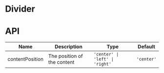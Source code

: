 # Divider

<code src="./demos/demo1.tsx"></code>

# API

| Name            | Description                 | Type                            | Default    |
| --------------- | --------------------------- | ------------------------------- | ---------- |
| contentPosition | The position of the content | `'center' \| 'left' \| 'right'` | `'center'` |
